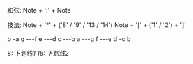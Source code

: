 和弦:
Note + ':' + Note

技法:
Note + '*' + ('8' / '9' / '13 / '14')
Note + '[' + ('1' / '2') + ']'

   b
  -a
   g
---f
   e
---d
   c
---b
   a
---g
   f
---e
   d
  -c
   b


8:  下划线*1
16: 下划线*2

